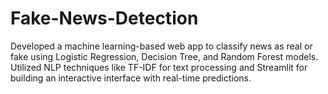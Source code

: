 # Fake-News-Detection
Developed a machine learning-based web app to classify news as real or fake using Logistic Regression, Decision Tree, and Random Forest models. Utilized NLP techniques like TF-IDF for text processing and Streamlit for building an interactive interface with real-time predictions.
